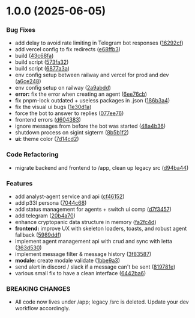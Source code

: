 # 1.0.0 (2025-06-05)

### Bug Fixes

- add delay to avoid rate limiting in Telegram bot responses ([16292cf](https://github.com/1xBuild/thep33l/commit/16292cf4b8bd273f69cbd95c258460f4733b746b))
- add vercel config to fix redirects ([e68ffb3](https://github.com/1xBuild/thep33l/commit/e68ffb3906f39ebb5b55d9d8dde103b8227c05f9))
- build ([43c68fa](https://github.com/1xBuild/thep33l/commit/43c68fab9a3f1d16ce94bcdfac4bb12941f81c9b))
- build script ([573fa32](https://github.com/1xBuild/thep33l/commit/573fa32e69234b1c09a015e7b4a708727ddfa409))
- build script ([6877a3a](https://github.com/1xBuild/thep33l/commit/6877a3aab86ac32617b426e973c3595f06e43d75))
- env config setup between railway and vercel for prod and dev ([a6ce248](https://github.com/1xBuild/thep33l/commit/a6ce24895ab0ba323470ba2ed74860547f088790))
- env config setup on railway ([2a9abdd](https://github.com/1xBuild/thep33l/commit/2a9abdd54b0d2ef7c262b1379d05370fb9bc8988))
- **error:** fix the error when creating an agent ([6ee76cb](https://github.com/1xBuild/thep33l/commit/6ee76cb28c0deaba7d53f49acfe50fd4c56c2bea))
- fix pnpm-lock outdated + useless packages in .json ([186b3a4](https://github.com/1xBuild/thep33l/commit/186b3a4231ecdc64f4e970ccbde55599417d7b83))
- fix the visual ui bugs ([1e30d1a](https://github.com/1xBuild/thep33l/commit/1e30d1a7b4d2fc40e8621fe416184797451e9908))
- force the bot to answer to replies ([077ee76](https://github.com/1xBuild/thep33l/commit/077ee76be29385400f78b842b225d5d2c7c9564a))
- frontend errors ([d604383](https://github.com/1xBuild/thep33l/commit/d60438368009234f6774bb15cbc50140640bc3c0))
- ignore messages from before the bot was started ([48a4b36](https://github.com/1xBuild/thep33l/commit/48a4b367113ca30f8b4c175b8353f4e02720e1a0))
- shutdown process on sigint sigterm ([8b5b1f2](https://github.com/1xBuild/thep33l/commit/8b5b1f27bad356861b1672d917cf0c849714d4e7))
- **ui:** theme color ([7d14cd2](https://github.com/1xBuild/thep33l/commit/7d14cd256b04c9e21771b325d20ce222bd537fdb))

### Code Refactoring

- migrate backend and frontend to /app, clean up legacy src ([d94ba44](https://github.com/1xBuild/thep33l/commit/d94ba44a4d9d1f37754c744f414f6a4eb96f49e9))

### Features

- add analyst-agent service and api ([cf46152](https://github.com/1xBuild/thep33l/commit/cf4615249d1bc4c254a11d3a2d7a203b827f2b9c))
- add p33l persona ([7044c68](https://github.com/1xBuild/thep33l/commit/7044c68db2daf5a7f4eee3bfc753ac4c31951fd5))
- add status management for agents + switch ui comp ([d7f3457](https://github.com/1xBuild/thep33l/commit/d7f3457f0b560b1a2ce94161d9e712c4dbb18e1f))
- add telegram ([20b4a70](https://github.com/1xBuild/thep33l/commit/20b4a702742ed04bd679474bbd96914537c47024))
- enhance cryptopanic data structure in memory ([fa2fc4d](https://github.com/1xBuild/thep33l/commit/fa2fc4d4daa14dee8ecbf55fdc00dac649e86f3b))
- **frontend:** improve UX with skeleton loaders, toasts, and robust agent fallback ([5989ddf](https://github.com/1xBuild/thep33l/commit/5989ddfd7bd99afd071343b35c87f236db10a062))
- implement agent management api with crud and sync with letta ([363d530](https://github.com/1xBuild/thep33l/commit/363d5304c60a31c4d1f076b8617eca79ac53bf70))
- implement message filter & message history ([3f83587](https://github.com/1xBuild/thep33l/commit/3f83587e6f0263527244d0fe865fa5915b8d930b))
- **modale:** create modale validate ([1bbe9a3](https://github.com/1xBuild/thep33l/commit/1bbe9a39130f904476d0c710103f01b69376c684))
- send alert in discord / slack if a message can't be sent ([819781e](https://github.com/1xBuild/thep33l/commit/819781e151b29d9901bd9ede62227fa34f578901))
- various small fix to have a clean interface ([6442ba6](https://github.com/1xBuild/thep33l/commit/6442ba61b0dec9e2a622d5c4e4ed6df88311cd7d))

### BREAKING CHANGES

- All code now lives under /app; legacy /src is deleted. Update your dev workflow accordingly.
